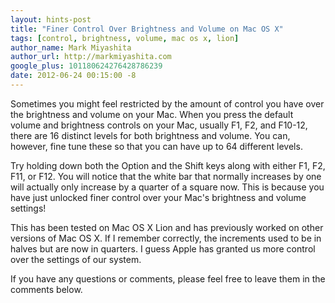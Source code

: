 ```yaml
---
layout: hints-post
title: "Finer Control Over Brightness and Volume on Mac OS X"
tags: [control, brightness, volume, mac os x, lion]
author_name: Mark Miyashita
author_url: http://markmiyashita.com
google_plus: 101180624276428786239
date: 2012-06-24 00:15:00 -8
---
```


Sometimes you might feel restricted by the amount of control you have over the brightness and volume on your Mac. When you press the default volume and brightness controls on your Mac, usually F1, F2, and F10-12, there are 16 distinct levels for both brightness and volume. You can, however, fine tune these so that you can have up to 64 different levels.

Try holding down both the Option and the Shift keys along with either F1, F2, F11, or F12. You will notice that the white bar that normally increases by one will actually only increase by a quarter of a square now. This is because you have just unlocked finer control over your Mac's brightness and volume settings!

This has been tested on Mac OS X Lion and has previously worked on other versions of Mac OS X. If I remember correctly, the increments used to be in halves but are now in quarters. I guess Apple has granted us more control over the settings of our system.

If you have any questions or comments, please feel free to leave them in the comments below.
